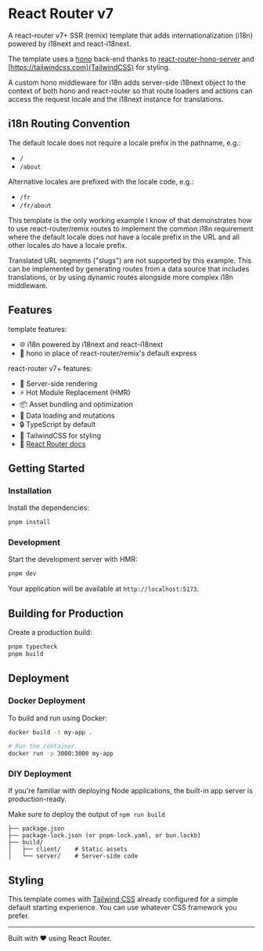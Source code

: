 # React Router v7

A react-router v7+ SSR (remix) template that adds internationalization (i18n) powered by i18next and react-i18next.

The template uses a [hono](https://hono.dev/) back-end thanks to [react-router-hono-server](https://github.com/rphlmr/react-router-hono-server) and [https://tailwindcss.com](TailwindCSS) for styling.

A custom hono middleware for i18n adds server-side i18next object to the context of both hono and react-router so that route loaders and actions can access the request locale and the i18next instance for translations.

## i18n Routing Convention

The default locale does not require a locale prefix in the pathname, e.g.:

- `/`
- `/about`

Alternative locales are prefixed with the locale code, e.g.:

- `/fr`
- `/fr/about`

This template is the only working example I know of that demonstrates how to use react-router/remix routes to implement the common i18n requirement where the default locale does _not_ have a locale prefix in the URL and all other locales _do_ have a locale prefix.

Translated URL segments ("slugs") are not supported by this example. This can be implemented by generating routes from a data source that includes translations, or by using dynamic routes alongside more complex i18n middleware.

## Features

template features:

- 🌐 i18n powered by i18next and react-i18next
- 🚀 hono in place of react-router/remix's default express

react-router v7+ features:

- 🚀 Server-side rendering
- ⚡️ Hot Module Replacement (HMR)
- 📦 Asset bundling and optimization
- 🔄 Data loading and mutations
- 🔒 TypeScript by default
- 🎉 TailwindCSS for styling
- 📖 [React Router docs](https://reactrouter.com/)

## Getting Started

### Installation

Install the dependencies:

```bash
pnpm install
```

### Development

Start the development server with HMR:

```bash
pnpm dev
```

Your application will be available at `http://localhost:5173`.

## Building for Production

Create a production build:

```bash
pnpm typecheck
pnpm build
```

## Deployment

### Docker Deployment

To build and run using Docker:

```bash
docker build -t my-app .

# Run the container
docker run -p 3000:3000 my-app
```

### DIY Deployment

If you're familiar with deploying Node applications, the built-in app server is production-ready.

Make sure to deploy the output of `npm run build`

```
├── package.json
├── package-lock.json (or pnpm-lock.yaml, or bun.lockb)
├── build/
│   ├── client/    # Static assets
│   └── server/    # Server-side code
```

## Styling

This template comes with [Tailwind CSS](https://tailwindcss.com/) already configured for a simple default starting experience. You can use whatever CSS framework you prefer.

---

Built with ❤️ using React Router.
